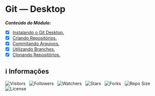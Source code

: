 <!-- Título -->
# Git — Desktop

***Conteúdo do Módulo:***

* [x] [Instalando o Git Desktop.](https://github.com/Devsgeeknerd/cla-ins-git-des-git-des-git-fun-bas)
* [x] [Criando Repositórios.](https://github.com/Devsgeeknerd/cla-cri-rep-git-des-git-fun-bas)
* [x] [Commitando Arquivos.](https://github.com/Devsgeeknerd/cla-com-arq-git-des-git-fun-bas)
* [x] [Utilizando Branches.](https://github.com/devsgeeknerd/cla-uti-bar-git-des-git-fun-bas)
* [x] [Clonando Repositórios.](https://github.com/Devsgeeknerd/cla-clo-rep-git-des-git-fun-bas)

<!-- Informações -->
## &#8505; Informações

![Visitors](https://api.visitorbadge.io/api/visitors?path=Devsgeeknerd%2Fmod-git-des-git-fun-bas&label=Visitantes&labelColor=%23700070&labelStyle=none&countColor=%23000fff&style=plastic&color=%23ffffff "Total de Visitantes")
&nbsp;
![Followers](https://img.shields.io/github/followers/Devsgeeknerd?style=p&label=Seguidores&labelColor=800080&color=000fff "Total de Seguidores")
&nbsp;
![Watchers](https://img.shields.io/github/watchers/Devsgeeknerd/mod-git-des-git-fun-bas?style=p&label=Observadores&labelColor=800080&color=000fff "Total de Observadores")
&nbsp;
![Stars](https://img.shields.io/github/stars/Devsgeeknerd/mod-git-des-git-fun-bas?style=p&label=Estrelas&labelColor=800080&color=000fff "Total de Estrelas")
&nbsp;
![Forks](https://img.shields.io/github/forks/Devsgeeknerd/mod-git-des-git-fun-bas?style=p&label=Bifurcações&labelColor=800080&color=000fff "Total de Bifurcações")
&nbsp;
![Repo Size](https://img.shields.io/github/repo-size/Devsgeeknerd/mod-git-des-git-fun-bas?style=p&label=Tamanho&labelColor=800080&color=000fff "Tamanho do Repositório")
&nbsp;
![License](https://img.shields.io/github/license/Devsgeeknerd/mod-git-des-git-fun-bas?style=p&label=Licença&labelColor=800080&color=000fff "Licença do Repositório")
